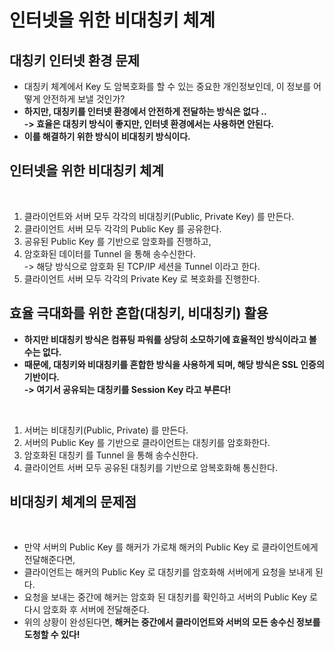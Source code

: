 # 인터넷을 위한 비대칭키 체계

## 대칭키 인터넷 환경 문제&#x20;

* 대칭키 체계에서 Key 도 암복호화를 할 수 있는 중요한 개인정보인데, 이 정보를 어떻게 안전하게 보낼 것인가?
* **하지만, 대칭키를 인터넷 환경에서 안전하게 전달하는 방식은 없다 ..**\
  **-> 효율은 대칭키 방식이 좋지만, 인터넷 환경에서는 사용하면 안된다.**
* **이를 해결하기 위한 방식이 비대칭키 방식이다.** &#x20;

## 인터넷을 위한 비대칭키 체계

<figure><img src="../../../.gitbook/assets/스크린샷 2024-01-19 14.25.57.png" alt=""><figcaption></figcaption></figure>

1. 클라이언트와 서버 모두 각각의 비대칭키(Public, Private Key) 를 만든다.&#x20;
2. 클라이언트 서버 모두 각각의 Public Key 를 공유한다.&#x20;
3. 공유된 Public Key 를 기반으로 암호화를 진행하고,&#x20;
4. 암호화된 데이터를 Tunnel 을 통해 송수신한다. \
   \-> 해당 방식으로 암호화 된 TCP/IP 세션을 Tunnel 이라고 한다.&#x20;
5. 클라이언트 서버 모두 각각의 Private Key 로 복호화를 진행한다.&#x20;

## 효율 극대화를 위한 혼합(대칭키, 비대칭키) 활용

* **하지만 비대칭키 방식은 컴퓨팅 파워를 상당히 소모하기에 효율적인 방식이라고 볼 수는 없다.**&#x20;
* **때문에, 대칭키와 비대칭키를 혼합한 방식을 사용하게 되며, 해당 방식은 SSL 인증의 기반이다.** \
  **-> 여기서 공유되는 대칭키를 Session Key 라고 부른다!**

<figure><img src="../../../.gitbook/assets/스크린샷 2024-01-19 14.40.00.png" alt=""><figcaption></figcaption></figure>

1. 서버는 비대칭키(Public, Private) 를 만든다.&#x20;
2. 서버의 Public Key 를 기반으로 클라이언트는 대칭키를 암호화한다.&#x20;
3. 암호화된 대칭키 를 Tunnel 을 통해 송수신한다.&#x20;
4. 클라이언트 서버 모두 공유된 대칭키를 기반으로 암복호화해 통신한다.

## 비대칭키 체계의 문제점&#x20;

<figure><img src="../../../.gitbook/assets/스크린샷 2024-01-19 14.47.26.png" alt=""><figcaption></figcaption></figure>

* 만약 서버의 Public Key 를 해커가 가로채 해커의 Public Key 로 클라이언트에게 전달해준다면,
* 클라이언트는 해커의 Public Key 로 대칭키를 암호화해 서버에게 요청을 보내게 된다.&#x20;
* 요청을 보내는 중간에 해커는 암호화 된 대칭키를 확인하고 서버의 Public Key 로 다시 암호화 후 서버에 전달해준다.&#x20;
* 위의 상황이 완성된다면, **해커는 중간에서 클라이언트와 서버의 모든 송수신 정보를 도청할 수 있다!**
